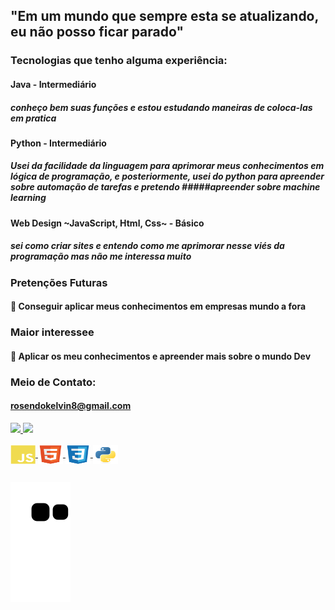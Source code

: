 ## "Em um mundo que sempre esta se atualizando, eu não posso ficar parado"
### Tecnologias que tenho alguma experiência:
#### Java - Intermediário
##### conheço bem suas funções e estou estudando maneiras de coloca-las em pratica
#### Python - Intermediário
##### Usei da facilidade da linguagem para aprimorar meus conhecimentos em lógica de programação, e posteriormente, usei do python para apreender sobre automação de tarefas e pretendo #####apreender sobre machine learning
#### Web Design ~JavaScript, Html, Css~ - Básico
##### sei como criar sites e entendo como me aprimorar nesse viés da programação mas não me interessa muito


### Pretenções Futuras
#### 🔭 Conseguir aplicar meus conhecimentos em empresas mundo a fora

### Maior interessee
#### 🧠 Aplicar os meu conhecimentos e apreender mais sobre o mundo Dev

### Meio de Contato:
#### rosendokelvin8@gmail.com

<div>
  <a href="https://github.com/kelvinRosendo">
  <img height="180em" src="https://github-readme-stats.vercel.app/api?username=kelvinRosendo&show_icons=true&theme=dracula&include_all_commits=true&count_private=true"/>
  <img height="180em" src="https://github-readme-stats.vercel.app/api/top-langs/?username=kelvinRosendo&layout=compact&langs_count=16&theme=dracula"/>
</div>

<div style="display: inline_block"><br>
  <img align="center" alt="Rafa-Js" height="30" width="40" src="https://raw.githubusercontent.com/devicons/devicon/master/icons/javascript/javascript-plain.svg">
  <img align="center" alt="Rafa-HTML" height="30" width="40" src="https://raw.githubusercontent.com/devicons/devicon/master/icons/html5/html5-original.svg">
  <img align="center" alt="Rafa-CSS" height="30" width="40" src="https://raw.githubusercontent.com/devicons/devicon/master/icons/css3/css3-original.svg">
  <img align="center" alt="Rafa-Python" height="30" width="40" src="https://raw.githubusercontent.com/devicons/devicon/master/icons/python/python-original.svg">
</div>
  
##
<div>
  
 ![Snake animation](https://github.com/rafaballerini/rafaballerini/blob/output/github-contribution-grid-snake.svg)
 
</div>
